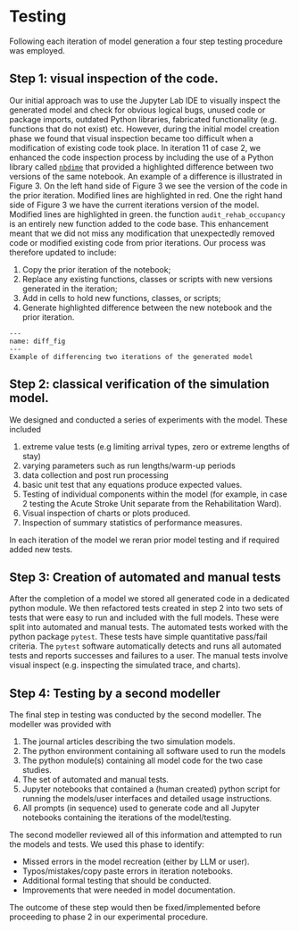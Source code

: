 # Testing

Following each iteration of model generation a four step testing procedure was employed.  

## Step 1: visual inspection of the code.

Our initial approach was to use the Jupyter Lab IDE to visually inspect the generated model and check for obvious logical bugs, unused code or package imports, outdated Python libraries, fabricated functionality (e.g. functions that do not exist) etc.  However, during the initial model creation phase we found that visual inspection became too difficult when a modification of existing code took place. In iteration 11 of case 2, we enhanced the code inspection process by including the use of a Python library called [`nbdime`](https://nbdime.readthedocs.io/en/latest/) that provided a highlighted difference between two versions of the same notebook. An example of a difference is illustrated in Figure 3. On the left hand side of Figure 3 we see the version of the code in the prior iteration. Modified lines are highlighted in red.  One the right hand side of Figure 3 we have the current iterations version of the model. Modified lines are highlighted in green. the function `audit_rehab_occupancy` is an entirely new function added to the code base.  This enhancement meant that we did not miss any modification that unexpectedly removed code or modified existing code from prior iterations. Our process was therefore updated to include:

1. Copy the prior iteration of the notebook;
2. Replace any existing functions, classes or scripts with new versions generated in the iteration;
3. Add in cells to hold new functions, classes, or scripts;
4. Generate highlighted difference between the new notebook and the prior iteration.

```{figure} ../../images/diff_example.png
---
name: diff_fig
---
Example of differencing two iterations of the generated model
```

## Step 2: classical verification of the simulation model. 

We designed and conducted a series of experiments with the model.  These included

1. extreme value tests (e.g limiting arrival types, zero or extreme lengths of stay)
2. varying parameters such as run lengths/warm-up periods
3. data collection and post run processing
4. basic unit test that any equations produce expected values.
5. Testing of individual components within the model (for example, in case 2 testing the Acute Stroke Unit separate from the Rehabilitation Ward).
6. Visual inspection of charts or plots produced.
7. Inspection of summary statistics of performance measures.

In each iteration of the model we reran prior model testing and if required added new tests.


## Step 3: Creation of automated and manual tests

After the completion of a model we stored all generated code in a dedicated python module. We then refactored tests created in step 2 into two sets of tests that were easy to run and included with the full models.  These were split into automated and manual tests.  The automated tests worked with the python package `pytest`. These tests have simple quantitative pass/fail criteria. The `pytest` software automatically detects and runs all automated tests and reports successes and failures to a user.  The manual tests involve visual inspect (e.g. inspecting the simulated trace, and charts).  

## Step 4: Testing by a second modeller

The final step in testing was conducted by the second modeller. The modeller was provided with

1. The journal articles describing the two simulation models.
2. The python environment containing all software used to run the models
3. The python module(s) containing all model code for the two case studies.
4. The set of automated and manual tests.
5. Jupyter notebooks that contained a (human created) python script for running the models/user interfaces and detailed usage instructions.
6. All prompts (in sequence) used to generate code and all Jupyter notebooks containing the iterations of the model/testing.
   
The second modeller reviewed all of this information and attempted to run the models and tests. We used this phase to identify:

* Missed errors in the model recreation (either by LLM or user).
* Typos/mistakes/copy paste errors in iteration notebooks.
* Additional formal testing that should be conducted.
* Improvements that were needed in model documentation.

The outcome of these step would then be fixed/implemented before proceeding to phase 2 in our experimental procedure.


